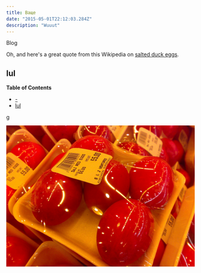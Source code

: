 ```yaml
---
title: Ваще
date: "2015-05-01T22:12:03.284Z"
description: "Wuuut"
---
```


Blog 

Oh, and here's a great quote from this Wikipedia on
[salted duck eggs](http://en.wikipedia.org/wiki/Salted_duck_egg).

## lul

<!-- markdown-toc start - Don't edit this section. Run M-x markdown-toc-refresh-toc -->
**Table of Contents**

- [-](#-)
- [lul](#lul)

<!-- markdown-toc end -->
g

![Chinese Salty Egg](./salty_egg.jpg)
